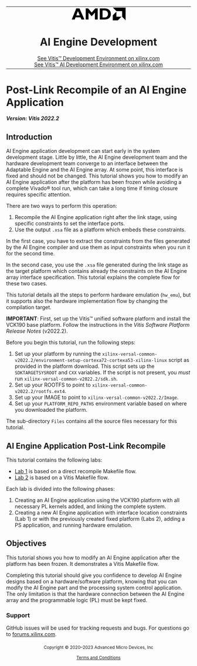 ﻿</table>
<table class="sphinxhide" width="100%">
 <tr width="100%">
    <td align="center"><img src="https://raw.githubusercontent.com/Xilinx/Image-Collateral/main/xilinx-logo.png" width="30%"/><h1>AI Engine Development</h1>
    <a href="https://www.xilinx.com/products/design-tools/vitis.html">See Vitis™ Development Environment on xilinx.com</br></a>
    <a href="https://www.xilinx.com/products/design-tools/vitis/vitis-ai.html">See Vitis™ AI Development Environment on xilinx.com</a>
    </td>
 </tr>
</table>

# Post-Link Recompile of an AI Engine Application

***Version: Vitis 2022.2***


## Introduction

AI Engine application development can start early in the system development stage. Little by little, the AI Engine development team and the hardware development team converge to an interface between the Adaptable Engine and the AI Engine array. At some point, this interface is fixed and should not be changed. This tutorial shows you how to modify an AI Engine application after the platform has been frozen while avoiding a complete Vivado® tool run, which can take a long time if timing closure requires specific attention.

There are two ways to perform this operation:

1. Recompile the AI Engine application right after the link stage, using specific constraints to set the interface ports.
2. Use the output `.xsa` file as a platform which embeds these constraints.

In the first case, you have to extract the constraints from the files generated by the AI Engine compiler and use them as input constraints when you run it for the second time.

In the second case, you use the `.xsa` file generated during the link stage as the target platform which contains already the constraints on the AI Engine array interface specification. This tutorial explains the complete flow for these two cases.

This tutorial details all the steps to perform hardware emulation (`hw_emu`), but it supports also the hardware implementation flow by changing the compilation target.


**IMPORTANT**: First, set up the Vitis™ unified software platform and install the VCK190 base platform. Follow the instructions in the *Vitis Software Platform Release Notes* (v2022.2).

Before you begin this tutorial, run the following steps:

1. Set up your platform by running the `xilinx-versal-common-v2022.2/environment-setup-cortexa72-cortexa53-xilinx-linux` script as provided in the platform download. This script sets up the `SDKTARGETSYSROOT` and `CXX` variables. If the script is not present, you _must_ run `xilinx-versal-common-v2022.2/sdk.sh`.
2. Set up your ROOTFS to point to `xilinx-versal-common-v2022.2/rootfs.ext4`.
3. Set up your IMAGE to point to `xilinx-versal-common-v2022.2/Image`.
4. Set up your `PLATFORM_REPO_PATHS` environment variable based on where you downloaded the platform.

The sub-directory `Files` contains all the source files necessary for this tutorial.

## AI Engine Application Post-Link Recompile

This tutorial contains the following labs:

- [Lab 1](DirectRecompileMakefile_Flow.md) is based on a direct recompile Makefile flow.
- [Lab 2](VitisMakefile_Flow.md) is based on a Vitis Makefile flow.

Each lab is divided into the following phases:

1. Creating an AI Engine application using the VCK190 platform with all necessary PL kernels added, and linking the complete system.
2. Creating a new AI Engine application with interface location constraints (Lab 1) or with the previously created fixed platform (Labs 2), adding a PS application, and running hardware emulation.


## Objectives

This tutorial shows you how to modify an AI Engine application after the platform has been frozen. It demonstrates a Vitis Makefile flow.

Completing this tutorial should give you confidence to develop AI Engine designs based on a hardware/software platform, knowing that you can modify the AI Engine part and the processing system control application. The only limitation is that the hardware connection between the AI Engine array and the programmable logic (PL) must be kept fixed.

### Support

GitHub issues will be used for tracking requests and bugs. For questions go to [forums.xilinx.com](http://forums.xilinx.com/).


<p class="sphinxhide" align="center"><sub>Copyright © 2020–2023 Advanced Micro Devices, Inc</sub></p>

<p class="sphinxhide" align="center"><sup><a href="https://www.amd.com/en/corporate/copyright">Terms and Conditions</a></sup></p>
